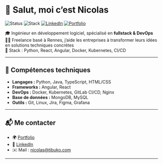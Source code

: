 # 👋 Salut, moi c’est Nicolas

![Status](https://img.shields.io/badge/Freelance-Disponible-brightgreen)
![Stack](https://img.shields.io/badge/Stack-Fullstack_&_DevOps-orange)
[![LinkedIn](https://img.shields.io/badge/LinkedIn-Suivre-blue?logo=linkedin)](https://linkedin.com/in/nicolas-nadé)
[![Portfolio](https://img.shields.io/badge/Portfolio-nicolas.tibuko.com-green)](https://nicolas.tibuko.com)




🎓 Ingénieur en développement logiciel, spécialisé en **fullstack & DevOps**  
🧑‍💻 Freelance basé à Rennes, j’aide les entreprises à transformer leurs idées en solutions techniques concrètes  
🚀 Stack : Python, React, Angular, Docker, Kubernetes, CI/CD  

---

## 🔧 Compétences techniques

- **Langages :** Python, Java, TypeScript, HTML/CSS
- **Frameworks :** Angular, React
- **DevOps :** Docker, Kubernetes, GitLab CI/CD, Nginx
- **Base de données :** MongoDB, MySQL
- **Outils :** Git, Linux, Jira, Figma, Grafana

---

## 📬 Me contacter

- 🌍 [Portfolio](https://nicolas.tibuko.com)
- 💼 [LinkedIn](https://linkedin.com/in/nicolas-nadé)
- ✉️ Mail : nicolas@tibuko.com

---
